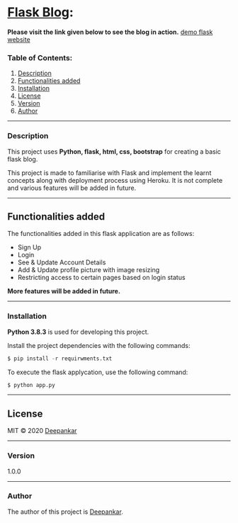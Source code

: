 # <u>Flask Blog</u>:

**Please visit the link given below to see the blog in action.**
[demo flask website](https://deepankar-flask-blog.herokuapp.com/)

### Table of Contents:

1. [Description](#description)
2. [Functionalities added](#functionalities-added)
3. [Installation](#installation)
5. [License](#license)
6. [Version](#version)
7. [Author](#author)

---


### Description
This project uses **Python, flask, html, css, bootstrap** for creating a basic flask blog.

This project is made to familiarise with Flask and implement the learnt concepts along with deployment process using Heroku. It is not complete and various features will be added in future.

---



## Functionalities added

The functionalities added in this flask application are as follows:

 - Sign Up
 - Login 
 - See & Update Account Details
 - Add & Update profile picture with image resizing
 - Restricting access to certain pages based on login status
 
**More features will be added in future.**

---



### Installation

**Python 3.8.3** is used for developing this project.

Install the project dependencies with the following commands:

```python
$ pip install -r requirwments.txt
```

To execute the flask applycation, use the following command:

```python
$ python app.py
```

---




## License

MIT © 2020 [Deepankar](https://github.com/Deepankar-98)

---


 
### Version

1.0.0

--- 
 
 
 
### Author

The author of this project is [Deepankar](https://github.com/Deepankar-98/fask-practice-blog).


